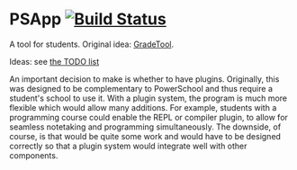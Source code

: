 PSApp [![Build Status](https://travis-ci.org/benwaffle/PSApp.svg?branch=master)](https://travis-ci.org/benwaffle/PSApp)
=====

A tool for students. Original idea: [GradeTool](https://github.com/benwaffle/GradeTool).

Ideas: see [the TODO list](todo.md)

An important decision to make is whether to have plugins. Originally, this was designed to be complementary to PowerSchool and thus require a student's school to use it. With a plugin system, the program is much more flexible which would allow many additions. For example, students with a programming course could enable the REPL or compiler plugin, to allow for seamless notetaking and programming simultaneously. The downside, of course, is that would be quite some work and would have to be designed correctly so that a plugin system would integrate well with other components.

